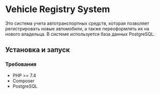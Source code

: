 # Vehicle Registry System

Это система учета автотранспортных средств, которая позволяет регистрировать новые автомобили, а также переоформлять их на нового владельца. В системе используется база данных PostgreSQL.

## Установка и запуск

### Требования

- PHP >= 7.4
- Composer
- PostgreSQL
